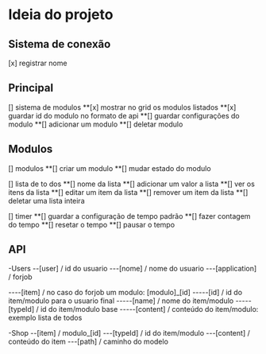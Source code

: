 # Ideia do projeto

## Sistema de conexão

[x] registrar nome

## Principal

[] sistema de modulos
**[x] mostrar no grid os modulos listados
**[x] guardar id do modulo no formato de api
**[] guardar configurações do modulo
**[] adicionar um modulo
\*\*[] deletar modulo

## Modulos

[] modulos
**[] criar um modulo
**[] mudar estado do modulo

[] lista de to dos
**[] nome da lista
**[] adicionar um valor a lista
**[] ver os itens da lista
**[] editar um item da lista
**[] remover um item da lista
**[] deletar uma lista inteira

[] timer
**[] guardar a configuração de tempo padrão
**[] fazer contagem do tempo
**[] resetar o tempo
**[] pausar o tempo

## API

-Users
--[user] / id do usuario
---[nome] / nome do usuario
---[application] / forjob

----[item] / no caso do forjob um modulo: [modulo]\_[id]
-----[id] / id do item/modulo para o usuario final
-----[name] / nome do item/modulo
-----[typeId] / id do item/modulo base
-----[content] / conteúdo do item/modulo: exemplo lista de todos

-Shop
--[item] / modulo\_[id]
---[typeId] / id do item/modulo
---[content] / conteúdo do item
---[path] / caminho do modelo
